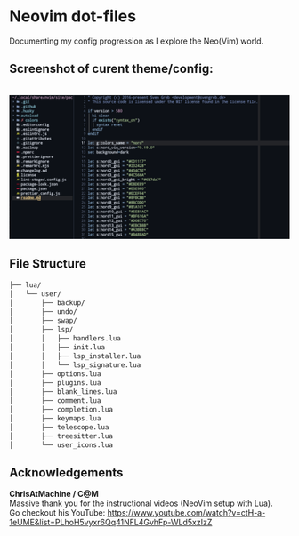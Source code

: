 # Neovim dot-files  

Documenting my config progression as I explore the Neo(Vim) world.

## Screenshot of curent theme/config: <br>
<br>
  <img src="https://github.com/MaybeNotABob/nordtheme/blob/ca1787b07aa3a8e0f13e7226b1f54bf81d57ce0f/nord-dark.png">

## File Structure

```
├── lua/
│   └── user/
│       ├── backup/
│       ├── undo/
│       ├── swap/
│       ├── lsp/
│       │   ├── handlers.lua
│       │   ├── init.lua
│       │   ├── lsp_installer.lua
│       │   └── lsp_signature.lua
│       ├── options.lua
│       ├── plugins.lua
│       ├── blank_lines.lua
│       ├── comment.lua
│       ├── completion.lua
│       ├── keymaps.lua
│       ├── telescope.lua
│       ├── treesitter.lua
│       └── user_icons.lua

```

## Acknowledgements

__ChrisAtMachine / C@M__  
Massive thank you for the instructional videos (NeoVim setup with Lua).  
Go checkout his YouTube: https://www.youtube.com/watch?v=ctH-a-1eUME&list=PLhoH5vyxr6Qq41NFL4GvhFp-WLd5xzIzZ
